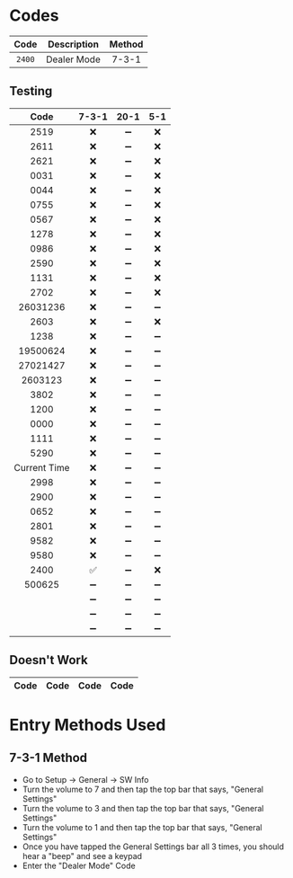 # Codes
| Code | Description | Method |
| :---: | :---: | :---: |
| `2400` | Dealer Mode | 7-3-1 |

## Testing
| Code | 7-3-1 | 20-1 | 5-1 |
| :---: | :---: | :---: | :---: |
| 2519 | :x: | :heavy_minus_sign: | :x: |
| 2611 | :x: | :heavy_minus_sign: | :x: |
| 2621 | :x: | :heavy_minus_sign: | :x: |
| 0031 | :x: | :heavy_minus_sign: | :x: |
| 0044 | :x: | :heavy_minus_sign: | :x: |
| 0755 | :x: | :heavy_minus_sign: | :x: |
| 0567 | :x: | :heavy_minus_sign: | :x: |
| 1278 | :x: | :heavy_minus_sign: | :x: |
| 0986 | :x: | :heavy_minus_sign: | :x: |
| 2590 | :x: | :heavy_minus_sign: | :x: |
| 1131 | :x: | :heavy_minus_sign: | :x: |
| 2702 | :x: | :heavy_minus_sign: | :x: |
| 26031236 | :x: | :heavy_minus_sign: | :heavy_minus_sign: |
| 2603 | :x: | :heavy_minus_sign: | :x: |
| 1238 | :x: | :heavy_minus_sign: | :heavy_minus_sign: |
| 19500624 | :x: | :heavy_minus_sign: | :heavy_minus_sign: |
| 27021427 | :x: | :heavy_minus_sign: | :heavy_minus_sign: |
| 2603123 | :x: | :heavy_minus_sign: | :heavy_minus_sign: |
| 3802 | :x: | :heavy_minus_sign: | :heavy_minus_sign: |
| 1200 | :x: | :heavy_minus_sign: | :heavy_minus_sign: |
| 0000 | :x: | :heavy_minus_sign: | :heavy_minus_sign: |
| 1111 | :x: | :heavy_minus_sign: | :heavy_minus_sign: |
| 5290 | :x: | :heavy_minus_sign: | :heavy_minus_sign: |
| Current Time | :x: | :heavy_minus_sign: | :heavy_minus_sign: |
| 2998 | :x: | :heavy_minus_sign: | :heavy_minus_sign: |
| 2900 | :x: | :heavy_minus_sign: | :heavy_minus_sign: |
| 0652 | :x: | :heavy_minus_sign: | :heavy_minus_sign: |
| 2801 | :x: | :heavy_minus_sign: | :heavy_minus_sign: |
| 9582 | :x: | :heavy_minus_sign: | :heavy_minus_sign: |
| 9580 | :x: | :heavy_minus_sign: | :heavy_minus_sign: |
| 2400 | :white_check_mark: | :heavy_minus_sign: | :x: |
| 500625 | :heavy_minus_sign: | :heavy_minus_sign: | :heavy_minus_sign: |
|  | :heavy_minus_sign: | :heavy_minus_sign: | :heavy_minus_sign: |
|  | :heavy_minus_sign: | :heavy_minus_sign: | :heavy_minus_sign: |
|  | :heavy_minus_sign: | :heavy_minus_sign: | :heavy_minus_sign: |

## Doesn't Work
| Code | Code | Code | Code |
| :---: | :---: | :---: | :---: |

# Entry Methods Used
## 7-3-1 Method
* Go to Setup -> General -> SW Info
* Turn the volume to 7 and then tap the top bar that says, "General Settings"
* Turn the volume to 3 and then tap the top bar that says, "General Settings"
* Turn the volume to 1 and then tap the top bar that says, "General Settings"
* Once you have tapped the General Settings bar all 3 times, you should hear a "beep" and see a keypad
* Enter the "Dealer Mode" Code
